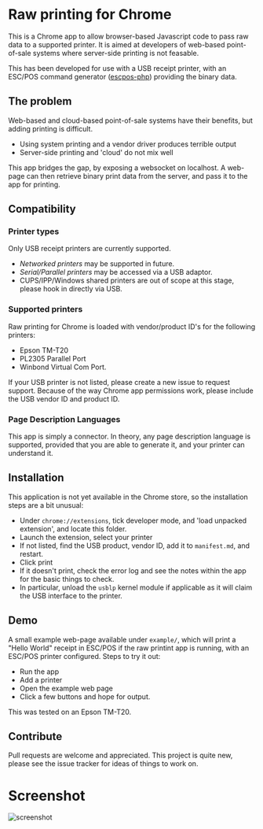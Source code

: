 # Raw printing for Chrome

This is a Chrome app to allow browser-based Javascript code to pass raw data to a supported printer. It is aimed at developers of web-based point-of-sale systems where server-side printing is not feasable.

This has been developed for use with a USB receipt printer, with an ESC/POS command generator ([escpos-php](https://github.com/mike42/escpos-php)) providing the binary data.

## The problem

Web-based and cloud-based point-of-sale systems have their benefits, but adding printing is difficult.

- Using system printing and a vendor driver produces terrible output
- Server-side printing and 'cloud' do not mix well

This app bridges the gap, by exposing a websocket on localhost. A web-page can then retrieve binary print data from the server, and pass it to the app for printing.

## Compatibility

### Printer types

Only USB receipt printers are currently supported.

- *Networked printers* may be supported in future.
- *Serial/Parallel printers* may be accessed via a USB adaptor.
- CUPS/IPP/Windows shared printers are out of scope at this stage, please hook in directly via USB.

### Supported printers

Raw printing for Chrome is loaded with vendor/product ID's for the following printers:

- Epson TM-T20
- PL2305 Parallel Port
- Winbond Virtual Com Port.

If your USB printer is not listed, please create a new issue to request support. Because of the way Chrome app permissions work, please include the USB vendor ID and product ID.

### Page Description Languages

This app is simply a connector. In theory, any page description language is supported, provided that you are able to generate it, and your printer can understand it.

## Installation

This application is not yet available in the Chrome store, so the installation steps are a bit unusual:

- Under `chrome://extensions`, tick developer mode, and 'load unpacked extension', and locate this folder.
- Launch the extension, select your printer
 - If not listed, find the USB product, vendor ID, add it to `manifest.md`, and restart.
- Click print
 - If it doesn't print, check the error log and see the notes within the app for the basic things to check.
 - In particular, unload the `usblp` kernel module if applicable as it will claim the USB interface to the printer.

## Demo

A small example web-page available under `example/`, which will print a "Hello World" receipt in ESC/POS if the raw printint app is running, with an ESC/POS printer configured. Steps to try it out:

- Run the app
- Add a printer
- Open the example web page
- Click a few buttons and hope for output.

This was tested on an Epson TM-T20. 

## Contribute

Pull requests are welcome and appreciated. This project is quite new, please see the issue tracker for ideas of things to work on.

# Screenshot
![screenshot](https://github.com/mike42/escpos-snippets/raw/master/chrome-escpos-receipt/assets/screenshot.png)

